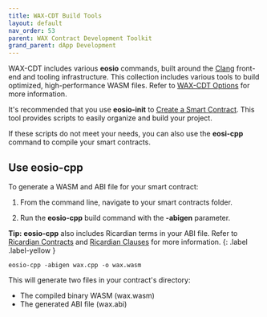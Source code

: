 ```yaml
---
title: WAX-CDT Build Tools
layout: default
nav_order: 53
parent: WAX Contract Development Toolkit
grand_parent: dApp Development
---
```


WAX-CDT includes various **eosio** commands, built around the <a href="https://clang.llvm.org/" target="_blank">Clang</a> front-end and tooling infrastructure. This collection includes various tools to build optimized, high-performance WASM files. Refer to [WAX-CDT Options](/wax-developer/docs/cdt_options) for more information.

It's recommended that you use **eosio-init** to [Create a Smart Contract](/wax-developer/docs/dapp_hello_world). This tool provides scripts to easily organize and build your project. 

If these scripts do not meet your needs, you can also use the **eosi-cpp** command to compile your smart contracts.

## Use eosio-cpp

To generate a WASM and ABI file for your smart contract:

1. From the command line, navigate to your smart contracts folder.

2. Run the **eosio-cpp** build command with the **-abigen** parameter.

<strong>Tip:</strong> <strong>eosio-cpp</strong> also includes Ricardian terms in your ABI file. Refer to [Ricardian Contracts](/wax-developer/docs/ricardian_contract) and [Ricardian Clauses](/wax-developer/docs/ricardian_clause) for more information.
{: .label .label-yellow }

```
eosio-cpp -abigen wax.cpp -o wax.wasm
```

This will generate two files in your contract's directory:

* The compiled binary WASM (wax.wasm)
* The generated ABI file (wax.abi)

<!--## Use eosio-abigen to Generate an ABI

If you only want to generate an ABI file, you can easily do so with the **eosio-abigen** command. 

To use **eosio-abigen**, include the following parameters:

- Your contract's C++ file name
- --contract (Your contract's name)
- --output (Desired ABI file name)

### Example

```
eosio-abigen hello.cpp --contract=hello --output=hello.abi
```-->




